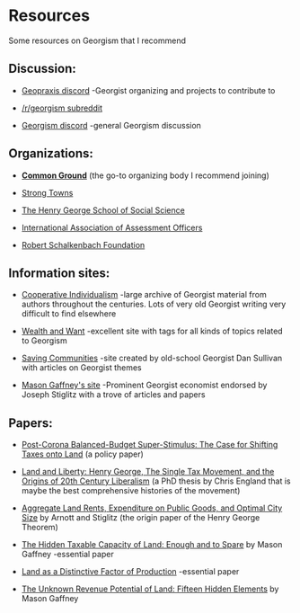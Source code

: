 # Resources

Some resources on Georgism that I recommend

## Discussion:

*   [Geopraxis discord](https://discord.com/invite/CXf5RDxfZ6) -Georgist organizing and projects to contribute to
    
*   [/r/georgism subreddit](https://reddit.com/r/georgism)

*   [Georgism discord](https://discord.gg/6ZAkeMJUc3) -general Georgism discussion
    

## Organizations:

*   **[Common Ground](https://commonground-usa.net)** (the go-to organizing body I recommend joining)
    
*   [Strong Towns](https://www.strongtowns.org/landvaluetax)
    
*   [The Henry George School of Social Science](https://www.hgsss.org)
    
*   [International Association of Assessment Officers](https://www.iaao.org)
    
*   [Robert Schalkenbach Foundation](https://schalkenbach.org)
    

## Information sites:

*   [Cooperative Individualism](https://cooperative-individualism.org) -large archive of Georgist material from authors throughout the centuries. Lots of very old Georgist writing very difficult to find elsewhere
    
*   [Wealth and Want](http://www.wealthandwant.com) -excellent site with tags for all kinds of topics related to Georgism

*   [Saving Communities](http://savingcommunities.org/) -site created by old-school Georgist Dan Sullivan with articles on Georgist themes
    
*   [Mason Gaffney's site](https://www.masongaffney.org) -Prominent Georgist economist endorsed by Joseph Stiglitz with a trove of articles and papers
    

## Papers:

*   [Post-Corona Balanced-Budget Super-Stimulus: The Case for Shifting Taxes onto Land](https://papers.ssrn.com/sol3/papers.cfm?abstract_id=3954888) (a policy paper)
    
*   [Land and Liberty: Henry George, The Single Tax Movement, and the Origins of 20th Century Liberalism](https://repository.library.georgetown.edu/handle/10822/1029879) (a PhD thesis by Chris England that is maybe the best comprehensive histories of the movement)
    
*   [Aggregate Land Rents, Expenditure on Public Goods, and Optimal City Size](https://doi.org/10.7916/d8086fw3) by Arnott and Stiglitz (the origin paper of the Henry George Theorem)
    
*   [The Hidden Taxable Capacity of Land: Enough and to Spare](https://economics.ucr.edu/papers/papers08/08-12old.pdf) by Mason Gaffney -essential paper

*   [Land as a Distinctive Factor of Production](http://www.wealthandwant.com/docs/Gaffney_LaaDFoP.html) -essential paper
    
*   [The Unknown Revenue Potential of Land: Fifteen Hidden Elements](ttps://www.masongaffney.org/workpapers/WP097%202004%20Unknown%20revenue%20potential%20of%20land%2015%20hidden%20elements.pdf) by Mason Gaffney
